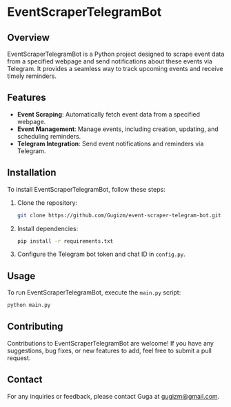 # EventScraperTelegramBot

## Overview
EventScraperTelegramBot is a Python project designed to scrape event data from a specified webpage and send notifications about these events via Telegram. It provides a seamless way to track upcoming events and receive timely reminders.

## Features
- **Event Scraping**: Automatically fetch event data from a specified webpage.
- **Event Management**: Manage events, including creation, updating, and scheduling reminders.
- **Telegram Integration**: Send event notifications and reminders via Telegram.

## Installation
To install EventScraperTelegramBot, follow these steps:

1. Clone the repository:

    ```bash
    git clone https://github.com/Gugizm/event-scraper-telegram-bot.git
    ```

2. Install dependencies:

    ```bash
    pip install -r requirements.txt
    ```

3. Configure the Telegram bot token and chat ID in `config.py`.

## Usage
To run EventScraperTelegramBot, execute the `main.py` script:

```bash
python main.py
```

## Contributing
Contributions to EventScraperTelegramBot are welcome! If you have any suggestions, bug fixes, or new features to add, feel free to submit a pull request.

## Contact
For any inquiries or feedback, please contact Guga at gugizm@gmail.com.